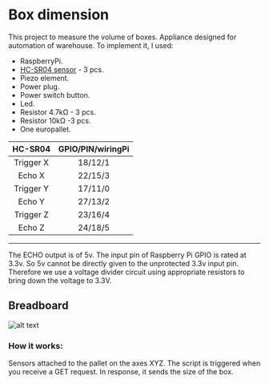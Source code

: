 # Box dimension

This project to measure the volume of boxes. 
Appliance designed for automation of warehouse. To implement it, I used:
- RaspberryPi.
- [HC-SR04 sensor](http://www.micropik.com/PDF/HCSR04.pdf) - 3 pcs.
- Piezo element.
- Power plug.
- Power switch button.
- Led.
- Resistor 4.7kΩ - 3 pcs.
- Resistor 10kΩ -3 pcs.
- One europallet.

| HC-SR04   | GPIO/PIN/wiringPi  |
| :-------: |:---------:|
| Trigger X | 18/12/1     |
| Echo X    | 22/15/3     |
| Trigger Y | 17/11/0    |
| Echo Y    | 27/13/2     |
| Trigger Z | 23/16/4   |
| Echo Z    | 24/18/5     |

---
The ECHO output is of 5v. The input pin of Raspberry Pi GPIO is rated at 3.3v. So 5v cannot be directly given to the unprotected 3.3v input pin. Therefore we use a voltage divider circuit using appropriate resistors to bring down the voltage to 3.3V.

## Breadboard
![alt text](https://rawgit.com/jezman/box-dimension/master/breadboard.jpg "Breadboard")



### How it works:
Sensors attached to the pallet on the axes XYZ. 
The script is triggered when you receive a GET request. In response, it sends the size of the box.
